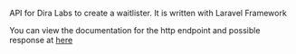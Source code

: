 API for Dira Labs to create a waitlister. It is written with Laravel Framework

You can view the documentation for the http endpoint and possible response at <a href="https://documenter.getpostman.com/view/12010453/UVeCP7f1">here</a>
